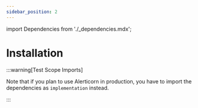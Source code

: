 ```yaml
---
sidebar_position: 2
---
```


import Dependencies from './_dependencies.mdx';


# Installation

<Dependencies />

:::warning[Test Scope Imports]

Note that if you plan to use Alerticorn in production, you have to import the dependencies as `implementation` instead.

:::